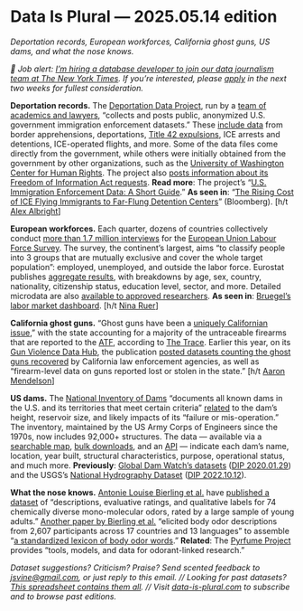 Data Is Plural — 2025.05.14 edition
===================================

*Deportation records, European workforces, California ghost guns, US dams, and what the nose knows.*


*👋 Job alert: [I’m hiring a database developer to join our data journalism team at The New York Times](https://job-boards.greenhouse.io/thenewyorktimes/jobs/4559705005). If you’re interested, please [apply](https://job-boards.greenhouse.io/thenewyorktimes/jobs/4559705005) in the next two weeks for fullest consideration.*


__Deportation records.__ The [Deportation Data Project](https://deportationdata.org/), run by a [team of academics and lawyers](https://deportationdata.org/team.html), “collects and posts public, anonymized U.S. government immigration enforcement datasets.” These [include data](https://deportationdata.org/data.html) from border apprehensions, deportations, [Title 42 expulsions](https://en.wikipedia.org/wiki/Title_42_expulsion), ICE arrests and detentions, ICE-operated flights, and more. Some of the data files come directly from the government, while others were initially obtained from the government by other organizations, such as the [University of Washington Center for Human Rights](https://github.com/UWCHR). The project also [posts information about its Freedom of Information Act requests](https://deportationdata.org/foia.html). __Read more__: The project’s “[U.S. Immigration Enforcement Data: A Short Guide](https://deportationdata.org/guide.html).” __As seen in__: “[The Rising Cost of ICE Flying Immigrants to Far-Flung Detention Centers](https://www.bloomberg.com/graphics/2025-trump-ice-immigrant-move-costs-taxpayers/)” (Bloomberg). [h/t [Alex Albright](https://www.albrightalex.com/)] 


__European workforces.__ Each quarter, dozens of countries collectively conduct [more than 1.7 million interviews](https://ec.europa.eu/eurostat/web/lfs/information-data) for the [European Union Labour Force Survey](https://ec.europa.eu/eurostat/web/lfs). The survey, the continent’s largest, aims “to classify people into 3 groups that are mutually exclusive and cover the whole target population”: employed, unemployed, and outside the labor force. Eurostat publishes [aggregate results](https://ec.europa.eu/eurostat/web/lfs/database), with breakdowns by age, sex, country, nationality, citizenship status, education level, sector, and more. Detailed microdata are also [available to approved researchers](https://ec.europa.eu/eurostat/web/microdata). __As seen in__: [Bruegel’s labor market dashboard](https://www.bruegel.org/dataset/eu-labour-market-outlook-dashboard). [h/t [Nina Ruer](https://www.bruegel.org/people/nina-ruer)]


__California ghost guns.__ “Ghost guns have been a [uniquely Californian issue](https://www.thetrace.org/2024/11/ghost-guns-decline-regulation-biden-atf/),” with the state accounting for a majority of the untraceable firearms that are reported to the [ATF](https://en.wikipedia.org/wiki/Bureau_of_Alcohol,_Tobacco,_Firearms_and_Explosives), according to [The Trace](https://www.thetrace.org/). Earlier this year, on its [Gun Violence Data Hub](https://datahub.thetrace.org/), the publication [posted datasets counting the ghost guns recovered](https://datahub.thetrace.org/dataset/california-ghost-guns-stolen-guns-and-more/) by California law enforcement agencies, as well as “firearm-level data on guns reported lost or stolen in the state.” [h/t [Aaron Mendelson](https://bsky.app/profile/amendelson.bsky.social)]


__US dams.__ The [National Inventory of Dams](https://nid.sec.usace.army.mil/#/) “documents all known dams in the U.S. and its territories that meet certain criteria” [related](https://nid.sec.usace.army.mil/#/about-the-nid/mission) to the dam’s height, reservoir size, and likely impacts of its “failure or mis-operation.” The inventory, maintained by the US Army Corps of Engineers since the 1970s, now includes 92,000+ structures. The data — available via a [searchable map](https://nid.sec.usace.army.mil/#/dams/search/&viewType=map&resultsType=dams&advanced=false&hideList=false&eventSystem=false), [bulk downloads](https://nid.sec.usace.army.mil/#/downloads), and an [API](https://nid.sec.usace.army.mil/api/developer) — indicate each dam’s name, location, year built, structural characteristics, purpose, operational status, and much more. __Previously__: [Global Dam Watch’s datasets](https://www.globaldamwatch.org/database) ([DIP 2020.01.29](https://www.data-is-plural.com/archive/2020-01-29-edition/)) and the USGS’s [National Hydrography Dataset](https://www.usgs.gov/national-hydrography/national-hydrography-dataset) ([DIP 2022.10.12](https://www.data-is-plural.com/archive/2022-10-12-edition/)).


__What the nose knows.__ [Antonie Louise Bierling et al.](https://www.nature.com/articles/s41597-025-04644-2) have [published a dataset](https://zenodo.org/records/14727277) of “descriptions, evaluative ratings, and qualitative labels for 74 chemically diverse mono-molecular odors, rated by a large sample of young adults.” [Another paper by Bierling et al.](https://www.nature.com/articles/s41597-025-04630-8) “elicited body odor descriptions from 2,607 participants across 17 countries and 13 languages” to assemble “[a standardized lexicon of body odor words](https://osf.io/rpzjk/).” __Related__: The [Pyrfume Project](https://pyrfume.org/) provides “tools, models, and data for odorant-linked research.”


*Dataset suggestions? Criticism? Praise? Send scented feedback to jsvine@gmail.com, or just reply to this email. // Looking for past datasets? [This spreadsheet contains them all](https://docs.google.com/spreadsheets/d/1wZhPLMCHKJvwOkP4juclhjFgqIY8fQFMemwKL2c64vk/edit#gid=0). // Visit [data-is-plural.com](https://www.data-is-plural.com) to subscribe and to browse past editions.*
